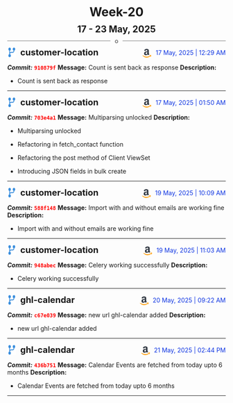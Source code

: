 <h1 style="text-align:center; margin-bottom:10px">Week-20</h1>
<h2 style="text-align:center; margin:0px">17 - 23 May, 2025</h2>
<div style="display: flex; align-items: center; justify-content: center;">
  <hr style="flex: 1; background-color: gray;" />
  <span style="padding: 0 10px;font-weight:bold; color:gray">o</span>
  <hr style="flex: 1; background-color: gray;" />
</div>

<div style="display: flex; justify-content: space-between; align-items:end;">
  <div style="display:flex">
      <img src="../assets/branch.svg" alt="GitHub Logo"  style="width:20px; margin:0 10px 0 0">
      <h3 style="margin: 0; padding:0; font-weight: bold; font-size:20px;">customer-location</h3>
  </div>
  <div style="display:flex">
  <img src="../assets/amazon.svg" alt="Amazon Logo" style="width:20px">
    <span style="color:rgb(16, 54, 226); text-align: right; margin:0 0 0 10px; padding:0px;">17 May, 2025 | 12:29 AM</span>
  </div>
</div>

**_Commit:_** <code style="color: red; font-weight: bold;">910879f</code>
**Message:** Count is sent back as response
**Description:**
- Count is sent back as response
---
<div style="display: flex; justify-content: space-between; align-items:end;">
  <div style="display:flex">
      <img src="../assets/branch.svg" alt="GitHub Logo"  style="width:20px; margin:0 10px 0 0">
      <h3 style="margin: 0; padding:0; font-weight: bold; font-size:20px;">customer-location</h3>
  </div>
  <div style="display:flex">
  <img src="../assets/amazon.svg" alt="Amazon Logo" style="width:20px">
    <span style="color:rgb(16, 54, 226); text-align: right; margin:0 0 0 10px; padding:0px;">17 May, 2025 | 01:50 AM</span>
  </div>
</div>

**_Commit:_** <code style="color: red; font-weight: bold;">703e4a1</code>
**Message:** Multiparsing unlocked
**Description:**
- Multiparsing unlocked

- Refactoring in fetch_contact function
- Refactoring the post method of Client ViewSet
- Introducing JSON fields in bulk create
---
<div style="display: flex; justify-content: space-between; align-items:end;">
  <div style="display:flex">
      <img src="../assets/branch.svg" alt="GitHub Logo"  style="width:20px; margin:0 10px 0 0">
      <h3 style="margin: 0; padding:0; font-weight: bold; font-size:20px;">customer-location</h3>
  </div>
  <div style="display:flex">
  <img src="../assets/amazon.svg" alt="Amazon Logo" style="width:20px">
    <span style="color:rgb(16, 54, 226); text-align: right; margin:0 0 0 10px; padding:0px;">19 May, 2025 | 10:09 AM</span>
  </div>
</div>

**_Commit:_** <code style="color: red; font-weight: bold;">588f148</code>
**Message:** Import with and  without emails are working fine
**Description:**
- Import with and  without emails are working fine
---
<div style="display: flex; justify-content: space-between; align-items:end;">
  <div style="display:flex">
      <img src="../assets/branch.svg" alt="GitHub Logo"  style="width:20px; margin:0 10px 0 0">
      <h3 style="margin: 0; padding:0; font-weight: bold; font-size:20px;">customer-location</h3>
  </div>
  <div style="display:flex">
  <img src="../assets/amazon.svg" alt="Amazon Logo" style="width:20px">
    <span style="color:rgb(16, 54, 226); text-align: right; margin:0 0 0 10px; padding:0px;">19 May, 2025 | 11:03 AM</span>
  </div>
</div>

**_Commit:_** <code style="color: red; font-weight: bold;">948abec</code>
**Message:** Celery working successfully
**Description:**
- Celery working successfully
---
<div style="display: flex; justify-content: space-between; align-items:end;">
  <div style="display:flex">
      <img src="../assets/branch.svg" alt="GitHub Logo"  style="width:20px; margin:0 10px 0 0">
      <h3 style="margin: 0; padding:0; font-weight: bold; font-size:20px;">ghl-calendar</h3>
  </div>
  <div style="display:flex">
  <img src="../assets/amazon.svg" alt="Amazon Logo" style="width:20px">
    <span style="color:rgb(16, 54, 226); text-align: right; margin:0 0 0 10px; padding:0px;">20 May, 2025 | 09:22 AM</span>
  </div>
</div>

**_Commit:_** <code style="color: red; font-weight: bold;">c67e039</code>
**Message:** new url ghl-calendar added
**Description:**
- new url ghl-calendar added
---
<div style="display: flex; justify-content: space-between; align-items:end;">
  <div style="display:flex">
      <img src="../assets/branch.svg" alt="GitHub Logo"  style="width:20px; margin:0 10px 0 0">
      <h3 style="margin: 0; padding:0; font-weight: bold; font-size:20px;">ghl-calendar</h3>
  </div>
  <div style="display:flex">
  <img src="../assets/amazon.svg" alt="Amazon Logo" style="width:20px">
    <span style="color:rgb(16, 54, 226); text-align: right; margin:0 0 0 10px; padding:0px;">21 May, 2025 | 02:44 PM</span>
  </div>
</div>

**_Commit:_** <code style="color: red; font-weight: bold;">436b751</code>
**Message:** Calendar Events are fetched from today upto 6 months
**Description:**
- Calendar Events are fetched from today upto 6 months
---
